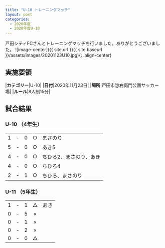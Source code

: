 ```yaml
---
title: "U-10 トレーニングマッチ"
layout: post
categories:
  - 2020年度
  - 2020年度U-10
---
```


戸田シティFCさんとトレーニングマッチを行いました。ありがとうございました。
![image-center]({{ site.url }}{{ site.baseurl }}/assets/images/20201123U10.jpg){: .align-center}

## 実施要領

|**カテゴリー**|U-10|
|**日付**|2020年11月23日|
|**場所**|戸田市惣右衛門公園サッカー場|
|**ルール**|8人制15分|

## 試合結果

### U-10 （4年生）

|    |   |    |         |    |
|:--:|:-:|:--:|:--:|:--------|
|    1| - |   0|○|まさのり|
|    5| - |   0|○|あき5|
|    4| - |   0|○|ちひろ2、まさのり、あき|
|    4| - |   0|○|ちひろ4|
|    2| - |   1|○|ちひろ、まさのり|

### U-11 （5年生）

|    |   |    |         |    |
|:--:|:-:|:--:|:--:|:--------|
|    1| - |   1|△|あき|
|    0| - |   5|×||
|    0| - |   1|×||
|    0| - |   2|×||
|    0| - |   0|△||
